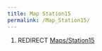 ```yaml
---
title: Map Station15
permalink: /Map_Station15/
---
```


1.  REDIRECT [Maps/Station15](Maps_Station15 "wikilink")